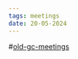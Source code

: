 ```yaml
---
tags: meetings
date: 20-05-2024
---
```

#[old-gc-meetings](/notes/general-circle/old-gc-meetings/old-gc-meetings.md) 
